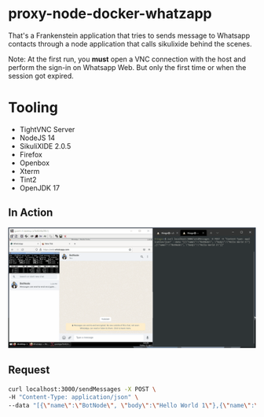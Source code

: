 # proxy-node-docker-whatzapp
That's a Frankenstein application that tries to sends message to Whatsapp contacts through a node application that calls sikulixide behind the scenes.

Note: At the first run, you **must** open a VNC connection with the host and perform the sign-in on Whatsapp Web. But only the first time or when the session got expired.

# Tooling
- TightVNC Server
- NodeJS 14
- SikuliXIDE 2.0.5
- Firefox
- Openbox
- Xterm
- Tint2
- OpenJDK 17

## In Action
![Example](example-proxy-node-docker-whatz.gif)

## Request
```bash
curl localhost:3000/sendMessages -X POST \
-H "Content-Type: application/json" \
--data "[{\"name\":\"BotNode\", \"body\":\"Hello World 1\"},{\"name\":\"BotNode\", \"body\":\"Hello World 2\"}]"
```
